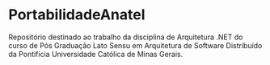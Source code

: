# PortabilidadeAnatel
Repositório destinado ao trabalho da disciplina de Arquitetura .NET do curso de Pós Graduação Lato Sensu em Arquitetura de Software Distribuído da Pontifícia Universidade Católica de Minas Gerais.
